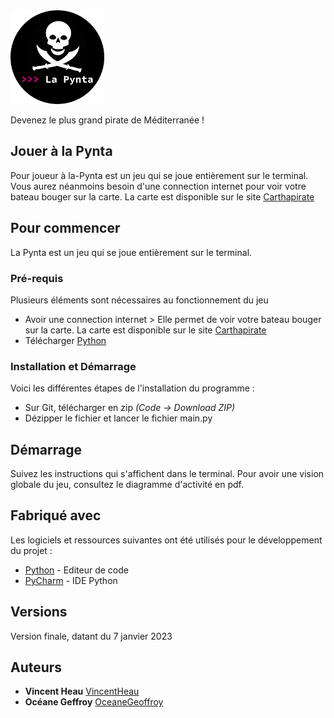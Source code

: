 
<img src="logo.png" height="150px" width="auto"/>

Devenez le plus grand pirate de Méditerranée !


## Jouer à la Pynta

Pour joueur à la-Pynta est un jeu qui se joue entièrement sur le terminal. Vous aurez néanmoins besoin d'une connection internet pour voir votre bateau bouger sur la carte. 
La carte est disponible sur le site [Carthapirate](https://carthapirates.fr/)

## Pour commencer

La Pynta est un jeu qui se joue entièrement sur le terminal. 

### Pré-requis

Plusieurs éléments sont nécessaires au fonctionnement du jeu

- Avoir une connection internet > Elle permet de voir votre bateau bouger sur la carte. 
       La carte est disponible sur le site [Carthapirate](https://carthapirates.fr/)
- Télécharger [Python](https://www.python.org/downloads/)


### Installation et Démarrage

Voici les différentes étapes de l'installation du programme :

- Sur Git, télécharger en zip _(Code -> Download ZIP)_
- Dézipper le fichier et lancer le fichier main.py

## Démarrage

Suivez les instructions qui s'affichent dans le terminal. Pour avoir une vision globale du jeu, consultez le diagramme d'activité en pdf.

## Fabriqué avec

Les logiciels et ressources suivantes ont été utilisés pour le développement du projet :

* [Python](https://www.python.org/) - Editeur de code
* [PyCharm](https://www.jetbrains.com/fr-fr/pycharm/) - IDE Python

## Versions

Version finale, datant du 7 janvier 2023

## Auteurs

* **Vincent Heau** [VincentHeau](https://gitlab.com/vincent.heau)
* **Océane Geffroy** [OceaneGeoffroy](https://gitlab.com/oceane.geffroy)